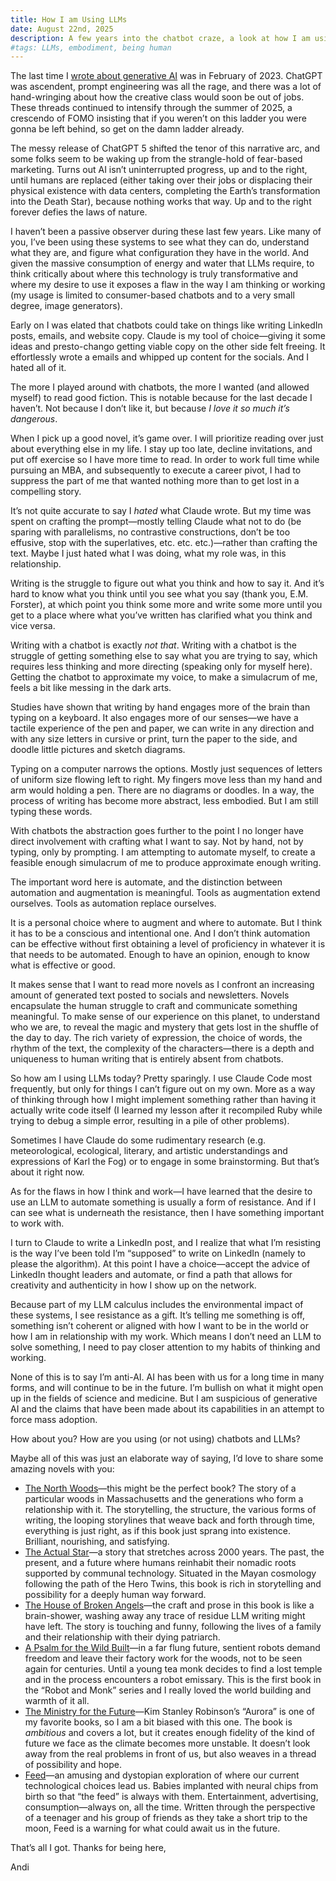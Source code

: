 ```yaml
---
title: How I am Using LLMs
date: August 22nd, 2025
description: A few years into the chatbot craze, a look at how I am using LLMs
#tags: LLMs, embodiment, being human
---
```


The last time I [wrote about generative AI](/the-becoming/llms) was in February of 2023. ChatGPT was ascendent, prompt engineering was all the rage, and there was a lot of hand-wringing about how the creative class would soon be out of jobs. These threads continued to intensify through the summer of 2025, a crescendo of FOMO insisting that if you weren’t on this ladder you were gonna be left behind, so get on the damn ladder already.

The messy release of ChatGPT 5 shifted the tenor of this narrative arc, and some folks seem to be waking up from the strangle-hold of fear-based marketing. Turns out AI isn’t uninterrupted progress, up and to the right, until humans are replaced (either taking over their jobs or displacing their physical existence with data centers, completing the Earth’s transformation into the Death Star), because nothing works that way. Up and to the right forever defies the laws of nature.

I haven’t been a passive observer during these last few years. Like many of you, I’ve been using these systems to see what they can do, understand what they are, and figure what configuration they have in the world. And given the massive consumption of energy and water that LLMs require, to think critically about where this technology is truly transformative and where my desire to use it exposes a flaw in the way I am thinking or working (my usage is limited to consumer-based chatbots and to a very small degree, image generators).

Early on I was elated that chatbots could take on things like writing LinkedIn posts, emails, and website copy. Claude is my tool of choice—giving it some ideas and presto-chango getting viable copy on the other side felt freeing. It effortlessly wrote a emails and whipped up content for the socials. And I hated all of it.

The more I played around with chatbots, the more I wanted (and allowed myself) to read good fiction. This is notable because for the last decade I haven’t. Not because I don’t like it, but because _I love it so much it’s dangerous_.

When I pick up a good novel, it’s game over. I will prioritize reading over just about everything else in my life. I stay up too late, decline invitations, and put off exercise so I have more time to read. In order to work full time while pursuing an MBA, and subsequently to execute a career pivot, I had to suppress the part of me that wanted nothing more than to get lost in a compelling story.  

It’s not quite accurate to say I _hated_ what Claude wrote. But my time was spent on crafting the prompt—mostly telling Claude what not to do (be sparing with parallelisms, no contrastive constructions, don’t be too effusive, stop with the superlatives, etc. etc. etc.)—rather than crafting the text. Maybe I just hated what I was doing, what my role was, in this relationship. 

Writing is the struggle to figure out what you think and how to say it. And it’s hard to know what you think until you see what you say (thank you, E.M. Forster), at which point you think some more and write some more until you get to a place where what you’ve written has clarified what you think and vice versa.

Writing with a chatbot is exactly _not that_. Writing with a chatbot is the struggle of getting something else to say what you are trying to say, which requires less thinking and more directing (speaking only for myself here). Getting the chatbot to approximate my voice, to make a simulacrum of me, feels a bit like messing in the dark arts.

Studies have shown that writing by hand engages more of the brain than typing on a keyboard. It also engages more of our senses—we have a tactile experience of the pen and paper, we can write in any direction and with any size letters in cursive or print, turn the paper to the side, and doodle little pictures and sketch diagrams.

Typing on a computer narrows the options. Mostly just sequences of letters of uniform size flowing left to right. My fingers move less than my hand and arm would holding a pen. There are no diagrams or doodles. In a way, the process of writing has become more abstract, less embodied. But I am still typing these words.

With chatbots the abstraction goes further to the point I no longer have direct involvement with crafting what I want to say. Not by hand, not by typing, only by prompting. I am attempting to automate myself, to create a feasible enough simulacrum of me to produce approximate enough writing.

The important word here is automate, and the distinction between automation and augmentation is meaningful. Tools as augmentation extend ourselves. Tools as automation replace ourselves.

It is a personal choice where to augment and where to automate. But I think it has to be a conscious and intentional one. And I don’t think automation can be effective without first obtaining a level of proficiency in whatever it is that needs to be automated. Enough to have an opinion, enough to know what is effective or good.

It makes sense that I want to read more novels as I confront an increasing amount of generated text posted to socials and newsletters. Novels encapsulate the human struggle to craft and communicate something meaningful. To make sense of our experience on this planet, to understand who we are, to reveal the magic and mystery that gets lost in the shuffle of the day to day. The rich variety of expression, the choice of words, the rhythm of the text, the complexity of the characters—there is a depth and uniqueness to human writing that is entirely absent from chatbots.

So how am I using LLMs today? Pretty sparingly. I use Claude Code most frequently, but only for things I can’t figure out on my own. More as a way of thinking through how I might implement something rather than having it actually write code itself (I learned my lesson after it recompiled Ruby while trying to debug a simple error, resulting in a pile of other problems).

Sometimes I have Claude do some rudimentary research (e.g. meteorological, ecological, literary, and artistic understandings and expressions of Karl the Fog) or to engage in some brainstorming. But that’s about it right now.

As for the flaws in how I think and work—I have learned that the desire to use an LLM to automate something is usually a form of resistance. And if I can see what is underneath the resistance, then I have something important to work with.

I turn to Claude to write a LinkedIn post, and I realize that what I’m resisting is the way I’ve been told I’m “supposed” to write on LinkedIn (namely to please the algorithm). At this point I have a choice—accept the advice of LinkedIn thought leaders and automate, or find a path that allows for creativity and authenticity in how I show up on the network.

Because part of my LLM calculus includes the environmental impact of these systems, I see resistance as a gift. It’s telling me something is off, something isn’t coherent or aligned with how I want to be in the world or how I am in relationship with my work. Which means I don’t need an LLM to solve something, I need to pay closer attention to my habits of thinking and working.

None of this is to say I’m anti-AI. AI has been with us for a long time in many forms, and will continue to be in the future. I’m bullish on what it might open up in the fields of science and medicine. But I am suspicious of generative AI and the claims that have been made about its capabilities in an attempt to force mass adoption.

How about you? How are you using (or not using) chatbots and LLMs?

Maybe all of this was just an elaborate way of saying, I’d love to share some amazing novels with you:

- [The North Woods](https://www.librarything.com/work/29983695/book/292954969)—this might be the perfect book? The story of a particular woods in Massachusetts and the generations who form a relationship with it. The storytelling, the structure, the various forms of writing, the looping storylines that weave back and forth through time, everything is just right, as if this book just sprang into existence. Brilliant, nourishing, and satisfying.
- [The Actual Star](https://www.librarything.com/work/26678762/book/292955036)—a story that stretches across 2000 years. The past, the present, and a future where humans reinhabit their nomadic roots supported by communal technology. Situated in the Mayan cosmology following the path of the Hero Twins, this book is rich in storytelling and possibility for a deeply human way forward.  
- [The House of Broken Angels](https://www.librarything.com/work/20642052/book/292955003)—the craft and prose in this book is like a brain-shower, washing away any trace of residue LLM writing might have left. The story is touching and funny, following the lives of a family and their relationship with their dying patriarch.
- [A Psalm for the Wild Built](https://www.librarything.com/work/24591029/book/292955023)—in a far flung future, sentient robots demand freedom and leave their factory work for the woods, not to be seen again for centuries. Until a young tea monk decides to find a lost temple and in the process encounters a robot emissary. This is the first book in the “Robot and Monk” series and I really loved the world building and warmth of it all.
- [The Ministry for the Future](https://www.librarything.com/work/24187137/book/292955059)—Kim Stanley Robinson’s “Aurora” is one of my favorite books, so I am a bit biased with this one. The book is _ambitious_ and covers a lot, but it creates enough fidelity of the kind of future we face as the climate becomes more unstable. It doesn’t look away from the real problems in front of us, but also weaves in a thread of possibility and hope.
- [Feed](https://www.librarything.com/work/55735/book/292955068)—an amusing and dystopian exploration of where our current technological choices lead us. Babies implanted with neural chips from birth so that “the feed” is always with them. Entertainment, advertising, consumption—always on, all the time. Written through the perspective of a teenager and his group of friends as they take a short trip to the moon, Feed is a warning for what could await us in the future.

That’s all I got. Thanks for being here,

Andi
